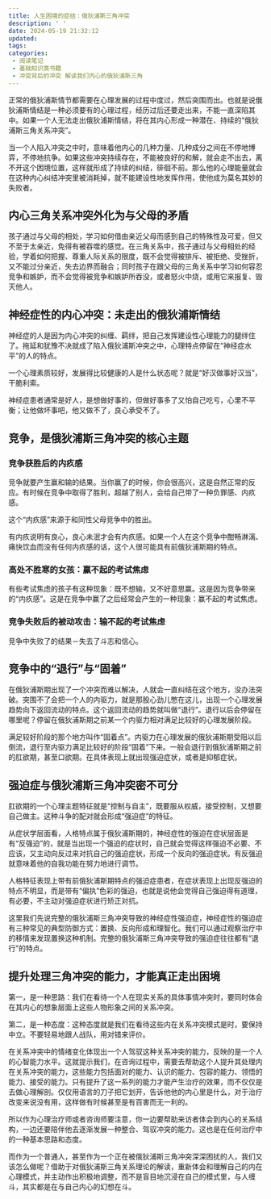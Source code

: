 ```yaml
---
title: 人生困境的症结：俄狄浦斯三角冲突
description: ' '
date: 2024-05-19 21:32:12
updated:
tags:
categories:
 - 阅读笔记
 - 基础知识类书籍
 - 冲突背后的冲突 解读我们内心的俄狄浦斯三角
---
```

正常的俄狄浦斯情节都需要在心理发展的过程中度过，然后突围而出。也就是说俄狄浦斯情结是一种必须要有的心理过程，经历过后还要走出来，不能一直深陷其中。如果一个人无法走出俄狄浦斯情结，将在其内心形成一种潜在、持续的“俄狄浦斯三角关系冲突”。

当一个人陷入冲突之中时，意味着他内心的几种力量、几种成分之间在不停地博弈，不停地抗争。如果这些冲突持续存在，不能被良好的和解，就会走不出去，离不开这个困境位置，这样就形成了持续的纠结，徘徊不前。那么他的心理能量就会在这种内心纠结冲突里被消耗掉，就不能建设性地发挥作用，使他成为莫名其妙的失败者。

## 内心三角关系冲突外化为与父母的矛盾

孩子通过与父母的相处，学习如何借由亲近父母而感到自己的特殊性及可爱，但又不至于太亲近，免得有被吞噬的感觉。在三角关系中，孩子通过与父母相处的经验，学着如何把握、尊重人际关系的限度，既不会觉得被排斥、被拒绝、受挫折，又不能过分亲近，失去边界而融合；同时孩子在跟父母的三角关系中学习如何容忍竞争和嫉妒，而不会觉得被竞争和嫉妒所吞没，或者怒火中烧，或用它来报复、毁灭他人。

## 神经症性的内心冲突：未走出的俄狄浦斯情结

神经症的人是因为内心冲突的纠缠、羁绊，把自己发挥建设性心理能力的腿绊住了。拖延和犹豫不决就成了陷入俄狄浦斯冲突之中，心理特点停留在“神经症水平”的人的特点。

一个心理素质较好，发展得比较健康的人是什么状态呢？就是“好汉做事好汉当”，干脆利索。

神经症患者通常是好人，是想做好事的，但做好事多了又怕自己吃亏，心里不平衡；让他做坏事吧，他又做不了，良心承受不了。

## 竞争，是俄狄浦斯三角冲突的核心主题

### 竞争获胜后的内疚感

竞争就要产生赢和输的结果。当你赢了的时候，你会很高兴，这是自然正常的反应。有时候在竞争中取得了胜利，超越了别人，会给自己带了一种负罪感、内疚感。

这个“内疚感”来源于和同性父母竞争中的胜出。

有内疚说明有良心，良心未泯才会有内疚感。如果一个人在这个竞争中酣畅淋漓、痛快饮血而没有任何内疚感的话，这个人很可能具有前俄狄浦斯期的特点。

### 高处不胜寒的女孩：赢不起的考试焦虑

有些考试焦虑的孩子有这种现象：既不想输，又不好意思赢。这是因为竞争带来的“内疚感”。这是在竞争中赢了之后经常会产生的一种现象：赢不起的考试焦虑。

### 竞争失败后的被动攻击：输不起的考试焦虑

竞争中失败了的结果－失去了斗志和信心。

## 竞争中的“退行”与“固着” 

在俄狄浦斯期出现了一个冲突而难以解决，人就会一直纠结在这个地方，没办法突破。突围不了会把一个人的内驱力，就是那股心劲儿憋在这儿，出现一个心理发展趋势向下返回流动的特点。这个返回流动的趋势就叫做“退行”。退行以后会停留在哪里呢？停留在俄狄浦斯期之前某一个内驱力相对满足比较好的心理发展阶段。

满足较好阶段的那个地方叫作“固着点”。内驱力在心理发展的俄狄浦斯期受阻以后倒流，退行至内驱力满足比较好的阶段“固着”下来。一般会退行到俄狄浦斯期之前的肛欲期，甚至口欲期。在具体表现上就出现强迫症状，或者是抑郁症状。

## 强迫症与俄狄浦斯三角冲突密不可分 

肛欲期的一个心理主题特征就是“控制与自主”，既要服从权威，接受控制，又想要自己做主。这种斗争的配对就会形成“强迫症”的特征。

从症状学层面看，人格特点属于俄狄浦斯期的，神经症性的强迫在症状层面是有“反强迫”的，就是当出现一个强迫的症状时，自己就会觉得这样强迫不必要、不应该，又主动向反过来对抗自己的强迫症状，形成一个反向的强迫症状。有反强迫就意味着他的自我功能在努力地进行调节。

人格特征表现上带有前俄狄浦斯期特点的强迫症患者，在症状表现上出现反强迫的特点不明显，而是带有“偏执”色彩的强迫，也就是说他会觉得自己强迫得有道理，有必要，不主动对强迫症状进行矫正对抗。

这里我们先说完整的俄狄浦斯三角冲突导致的神经症性强迫症，神经症性的强迫症有三种常见的典型防御方式：置换、反向形成和理智化。我们可以通过观察治疗中的移情来发现置换这种机制。完整的俄狄浦斯三角冲突导致的强迫症往往都有“退行”的特点。

## 提升处理三角冲突的能力，才能真正走出困境 

第一，是一种思路：我们在看待一个人在现实关系的具体事情冲突时，要同时体会在其内心的想象层面上这些人物形象之间的关系冲突。

第二，是一种态度：这种态度就是我们在看待这些内在关系冲突模式是时，要保持中立。不要轻易地跟人战队，用对错来评价。

在关系冲突中的情绪变化体现出一个人驾驭这种关系冲突的能力，反映的是一个人的心智能力水平。这就提示我们，在咨询过程中，需要去帮助这个人提升其处理内在关系冲突的能力，这些能力包括面对的能力、认识的能力、包容的能力、领悟的能力、接受的能力。只有提升了这一系列的能力才能产生治疗的效果，而不仅仅是去做心理解剖。仅仅用语言的刀子把它划开，告诉他他的内心里是什么，对于治疗改变来说没有用，这样做有时候甚至是有百害而无一利的。

所以作为心理治疗师或者咨询师要注意，你一边要帮助来访者体会到内心的关系结构，一边还要陪伴他去逐渐发展一种整合、驾驭冲突的能力。这也是在任何治疗中的一种基本思路和态度。

而作为一个普通人，甚至作为一个正在被俄狄浦斯三角冲突深深困扰的人，我们又该怎么做呢？借助于对俄狄浦斯三角关系理论的解读，重新体会和理解自己的内在心理模式，并主动作出积极地调整，而不是盲目地沉浸在自己的模式里，与人缠斗，其实都是在与自己内心的幻想在斗。
